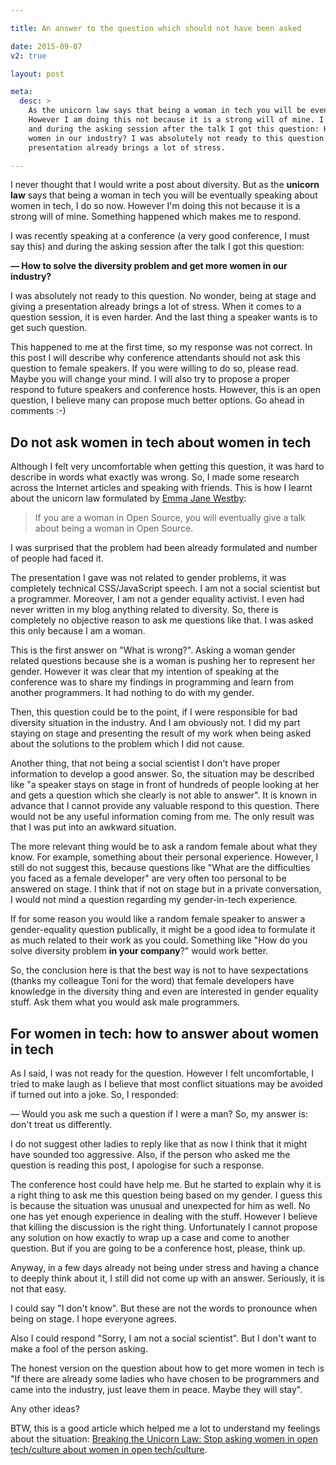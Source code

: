 ```yaml
---

title: An answer to the question which should not have been asked

date: 2015-09-07
v2: true

layout: post

meta:
  desc: >
    As the unicorn law says that being a woman in tech you will be eventually speaking about women in tech, I do so now.
    However I am doing this not because it is a strong will of mine. I was recently speaking at a conference
    and during the asking session after the talk I got this question: How to solve the diversity problem and get more
    women in our industry? I was absolutely not ready to this question. No wonder, being at stage and giving a
    presentation already brings a lot of stress.

---
```

I never thought that I would write a post about diversity. But as the **unicorn law** says that being a woman in tech you
will be eventually speaking about women in tech, I do so now. However I'm doing this not because it is a strong will of
mine. Something happened which makes me to respond.
<excerpt/>

I was recently speaking at a conference (a very good conference, I must say this) and during the asking session after
the talk I got this question:

**— How to solve the diversity problem and get more women in our industry?**

I was absolutely not ready to this question. No wonder, being at stage and giving a presentation already brings a lot of
stress. When it comes to a question session, it is even harder. And the last thing a speaker wants is to get such question.

This happened to me at the first time, so my response was not correct. In this post I will describe why conference
attendants should not ask this question to female speakers. If you were willing to do so, please read. Maybe you will
change your mind. I will also try to propose a proper respond to future speakers and conference hosts. However, this is
an open question, I believe many can propose much better options. Go ahead in comments :-)

## Do not ask women in tech about women in tech

Although I felt very uncomfortable when getting this question, it was hard to describe in words what exactly was wrong.
So, I made some research across the Internet articles and speaking with friends. This is how I learnt about the unicorn
law formulated by [Emma Jane Westby](http://emmajane.net/):

> If you are a woman in Open Source, you will eventually give a talk about being a woman in Open Source.

I was surprised that the problem had been already formulated and number of people had faced it.

The presentation I gave was not related to gender problems, it was completely technical CSS/JavaScript speech. I am not
a social scientist but a programmer. Moreover, I am not a gender equality activist. I even had never written in my blog
anything related to diversity. So, there is completely no objective reason to ask me questions like that. I was asked
this only because I am a woman.

This is the first answer on "What is wrong?". Asking a woman gender related questions because she is a woman is pushing
her to represent her gender. However it was clear that my intention of speaking at the conference was to share my findings
in programming and learn from another programmers. It had nothing to do with my gender.

Then, this question could be to the point, if I were responsible for bad diversity situation in the industry. And I am
obviously not. I did my part staying on stage and presenting the result of my work when being asked about the solutions
to the problem which I did not cause.

Another thing, that not being a social scientist I don't have proper information to develop a good answer. So, the
situation may be described like "a speaker stays on stage in front of hundreds of people looking at her and gets a
question which she clearly is not able to answer". It is known in advance that I cannot provide any valuable respond to
this question. There would not be any useful information coming from me. The only result was that I was put into an
awkward situation.

The more relevant thing would be to ask a random female about what they know. For example, something about their
personal experience. However, I still do not suggest this, because questions like "What are the difficulties you faced
as a female developer" are very often too personal to be answered on stage. I think that if not on stage but in a
private conversation, I would not mind a question regarding my gender-in-tech experience.

If for some reason you would like a random female speaker to answer a gender-equality question publically, it might be a
good idea to formulate it as much related to their work as you could. Something like "How do you solve diversity problem
**in your company**?" would work better.

So, the conclusion here is that the best way is not to have sexpectations (thanks my colleague Toni for the word) that
female developers have knowledge in the diversity thing and even are interested in gender equality stuff. Ask them what
you would ask male programmers.

## For women in tech: how to answer about women in tech

As I said, I was not ready for the question. However I felt uncomfortable, I tried to make laugh as I believe that most
conflict situations may be avoided if turned out into a joke. So, I responded:

— Would you ask me such a question if I were a man? So, my answer is: don't treat us differently.

I do not suggest other ladies to reply like that as now I think that it might have sounded too aggressive. Also, if the
person who asked me the question is reading this post, I apologise for such a response.

The conference host could have help me. But he started to explain why it is a right thing to ask me this question being
based on my gender. I guess this is because the situation was unusual and unexpected for him as well. No one has yet
enough experience in dealing with the stuff. However I believe that killing the discussion is the right thing.
Unfortunately I cannot propose any solution on how exactly to wrap up a case and come to another question. But if you
are going to be a conference host, please, think up.

Anyway, in a few days already not being under stress and having a chance to deeply think about it, I still did not come
up with an answer. Seriously, it is not that easy.

I could say "I don't know". But these are not the words to pronounce when being on stage. I hope everyone agrees.

Also I could respond "Sorry, I am not a social scientist". But I don't want to make a fool of the person
asking.

The honest version on the question about how to get more women in tech is "If there are already some ladies who have
chosen to be programmers and came into the industry, just leave them in peace. Maybe they will stay".

Any other ideas?

BTW, this is a good article which helped me a lot to understand my feelings about the situation:
[Breaking the Unicorn Law: Stop asking women in open tech/culture about women in open
tech/culture](https://adainitiative.org/2014/03/breaking-the-unicorn-law-stop-asking-women-in-open-techculture-about-women-in-open-techculture/).

